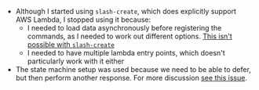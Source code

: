 * Although I started using `slash-create`, which does explicitly support AWS Lambda, I stopped using it because:
  * I needed to load data asynchronously before registering the commands, as I needed to work out different options. [This isn't possible with `slash-create`](https://github.com/Snazzah/slash-create/issues/239#event-6027833044)
  * I needed to have multiple lambda entry points, which doesn't particularly work with it either
* The state machine setup was used because we need to be able to defer, but then perform another response. For more discussion [see this issue](https://github.com/Snazzah/slash-create/issues/127#issuecomment-1032742304).